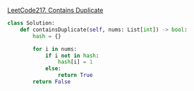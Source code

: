 [LeetCode217. Contains Duplicate](https://leetcode.com/problems/contains-duplicate/)

```python
class Solution:
    def containsDuplicate(self, nums: List[int]) -> bool:
        hash = {}

        for i in nums:
            if i not in hash:
                hash[i] = 1
            else:
                return True
        return False
```
